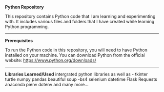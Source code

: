 **Python Repository**

This repository contains Python code that I am learning and experimenting with. It includes various files and folders that I have created while learning Python programming.

---

**Prerequisites**

To run the Python code in this repository, you will need to have Python installed on your machine. You can download Python from the official website: https://www.python.org/downloads/

---

**Libraries Learned/Used**
intergrated python libraries as well as - 
tkinter
turtle
numpy
pandas
beautiful soup -bs4
selenium
datetime
Flask
Requests
anaconda
pienv
dotenv
and many more...
